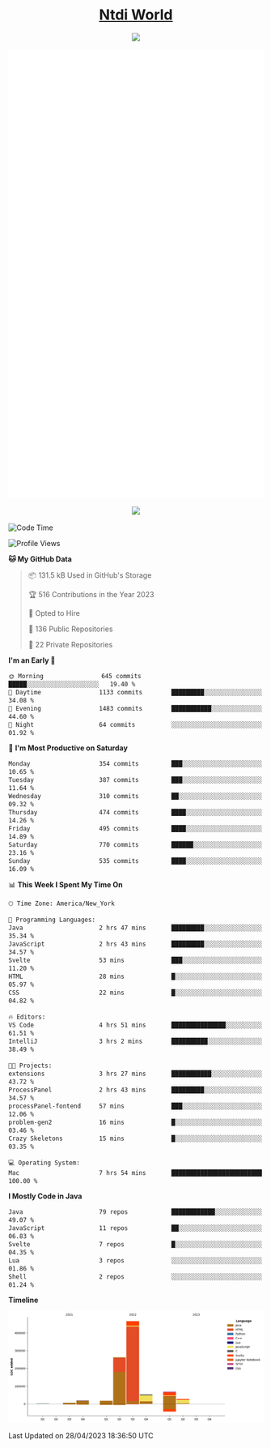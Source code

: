 <h1 align="center"><a href="https://www.ntdi.world">Ntdi World</a></h1>
<p align="center">
  <a href="https://github.com/n-tdi"><img src="https://readme-typing-svg.herokuapp.com?lines=FullStack+Developer;Web+Developer;Open-Source+Enthusiast;Java+Developer;Spigot-API%20Developer;&center=true&width=500&height=50"></a>
</p>

<div align="center">
  <img src="/github-metrics.svg"></img>
  
  <img src="https://komarev.com/ghpvc/?username=n-tdi&color=green"></img>
</div>

<!-- May use later.. idk -->
<!-- <a href="http://www.github.com/n-tdi"><img src="https://github-readme-stats.vercel.app/api?username=n-tdi&show_icons=true&hide=&count_private=true&title_color=0891b2&text_color=ffffff&icon_color=0891b2&bg_color=1c1917&hide_border=true&show_icons=true" alt="n-tdi's GitHub stats" /></a> -->

<!--START_SECTION:waka-->
![Code Time](http://img.shields.io/badge/Code%20Time-241%20hrs%2059%20mins-blue)

![Profile Views](http://img.shields.io/badge/Profile%20Views-1-blue)

**🐱 My GitHub Data** 

> 📦 131.5 kB Used in GitHub's Storage 
 > 
> 🏆 516 Contributions in the Year 2023
 > 
> 💼 Opted to Hire
 > 
> 📜 136 Public Repositories 
 > 
> 🔑 22 Private Repositories 
 > 
**I'm an Early 🐤** 

```text
🌞 Morning                645 commits         █████░░░░░░░░░░░░░░░░░░░░   19.40 % 
🌆 Daytime                1133 commits        █████████░░░░░░░░░░░░░░░░   34.08 % 
🌃 Evening                1483 commits        ███████████░░░░░░░░░░░░░░   44.60 % 
🌙 Night                  64 commits          ░░░░░░░░░░░░░░░░░░░░░░░░░   01.92 % 
```
📅 **I'm Most Productive on Saturday** 

```text
Monday                   354 commits         ███░░░░░░░░░░░░░░░░░░░░░░   10.65 % 
Tuesday                  387 commits         ███░░░░░░░░░░░░░░░░░░░░░░   11.64 % 
Wednesday                310 commits         ██░░░░░░░░░░░░░░░░░░░░░░░   09.32 % 
Thursday                 474 commits         ████░░░░░░░░░░░░░░░░░░░░░   14.26 % 
Friday                   495 commits         ████░░░░░░░░░░░░░░░░░░░░░   14.89 % 
Saturday                 770 commits         ██████░░░░░░░░░░░░░░░░░░░   23.16 % 
Sunday                   535 commits         ████░░░░░░░░░░░░░░░░░░░░░   16.09 % 
```


📊 **This Week I Spent My Time On** 

```text
🕑︎ Time Zone: America/New_York

💬 Programming Languages: 
Java                     2 hrs 47 mins       █████████░░░░░░░░░░░░░░░░   35.34 % 
JavaScript               2 hrs 43 mins       █████████░░░░░░░░░░░░░░░░   34.57 % 
Svelte                   53 mins             ███░░░░░░░░░░░░░░░░░░░░░░   11.20 % 
HTML                     28 mins             █░░░░░░░░░░░░░░░░░░░░░░░░   05.97 % 
CSS                      22 mins             █░░░░░░░░░░░░░░░░░░░░░░░░   04.82 % 

🔥 Editors: 
VS Code                  4 hrs 51 mins       ███████████████░░░░░░░░░░   61.51 % 
IntelliJ                 3 hrs 2 mins        ██████████░░░░░░░░░░░░░░░   38.49 % 

🐱‍💻 Projects: 
extensions               3 hrs 27 mins       ███████████░░░░░░░░░░░░░░   43.72 % 
ProcessPanel             2 hrs 43 mins       █████████░░░░░░░░░░░░░░░░   34.57 % 
processPanel-fontend     57 mins             ███░░░░░░░░░░░░░░░░░░░░░░   12.06 % 
problem-gen2             16 mins             █░░░░░░░░░░░░░░░░░░░░░░░░   03.46 % 
Crazy Skeletons          15 mins             █░░░░░░░░░░░░░░░░░░░░░░░░   03.35 % 

💻 Operating System: 
Mac                      7 hrs 54 mins       █████████████████████████   100.00 % 
```

**I Mostly Code in Java** 

```text
Java                     79 repos            ████████████░░░░░░░░░░░░░   49.07 % 
JavaScript               11 repos            ██░░░░░░░░░░░░░░░░░░░░░░░   06.83 % 
Svelte                   7 repos             █░░░░░░░░░░░░░░░░░░░░░░░░   04.35 % 
Lua                      3 repos             ░░░░░░░░░░░░░░░░░░░░░░░░░   01.86 % 
Shell                    2 repos             ░░░░░░░░░░░░░░░░░░░░░░░░░   01.24 % 
```



**Timeline**

![Lines of Code chart](https://raw.githubusercontent.com/n-tdi/n-tdi/main/assets/bar_graph.png)


 Last Updated on 28/04/2023 18:36:50 UTC
<!--END_SECTION:waka-->
